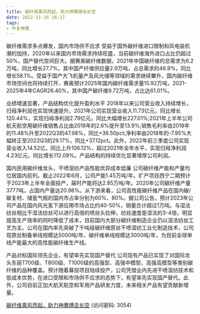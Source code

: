 ```yaml
---
title: 碳纤维乘风而起，助力神鹰搏击长空
date: 2022-11-16 16:17
tags:
- 中复神鹰 
---
```

碳纤维需求多点爆发，国内市场供不应求
受益于国外碳纤维进口限制和风电装机潮的加持，2020年以来国内市场需求持续旺盛，当前碳纤维海外进口占比仍超过50%，国产替代空间巨大。据赛奥碳纤维数据，2021年中国碳纤维的总需求为6.2万吨，同比增长27.7%，其中国产纤维供应量2.9万吨，占总需求的46.9%，同比增长58.1%。受益于国产大飞机量产及风光储等领域的需求继续攀升，国内碳纤维市场空间也将持续打开，赛奥预计2025年国内碳纤维需求量15.92万吨，2021-2025年4年CAGR26.40%，其中国产碳纤维9.72万吨，占比达61.01%。

业绩增速显著，产品结构优化提升盈利水平
2018年以来公司营业收入持续增长，归母净利润也实现快速提升。2021年公司实现营业收入11.73亿元，同比增长120.44%，实现归母净利润2.79亿元，同比大幅增长227.01%;2021年上半年公司航天航空用碳纤维销售占比由2018年的2.6%提升至13.9%;销售毛利率由2018年的11.48%升至2022Q3的47.98%，同比+36.50pct;净利率由2018年的-7.95%大幅转正至2022Q3的29.17%，同比+37.12pct。此外，2022年前三季度公司实现营业收入14.52亿，同比上升106.12%，超过2021年全年水平，实现归母净利润4.23亿元，同比增长112.09%。产品结构的持续优化显著增厚公司利润。
<!-- more -->
国内民用碳纤维龙头，干喷湿纺产品性能优异成本低廉
公司碳纤维产能和产量均位居国内前列。截止2022年6月，公司产能1.45万吨/年，扩产项目西宁二期预计于2023年上半年全面投产，届时产能将达2.85万吨/年。2020年公司碳纤维产量3777吨，占国内产量达20.98%。从下游来看，公司高性能碳纤维产品在国内碳/碳复材、储氢气瓶的国内市占率分别为60%、80%。据公司公告，预计2023年公司产品在国内风光氢下游应用市场占比约40-50%，销量合计超过1万吨。与湿法纺丝相比干湿法纺丝可以进行高倍的喷丝头拉伸，纺丝速度是湿法的3-4倍，明显提高生产效率的同时降低了成本，目前国内大部分碳纤维制造企业仍以湿法纺丝工艺为主。公司在国内率先突破了千吨级碳纤维原丝干喷湿纺工业化制造技术，公司现原丝制备单线规模达5000吨/年、碳纤维单线规模达3000吨/年，为目前全球单线产能最大的高性能碳纤维生产线。

产品对标国际领先企业，有望率先实现国产替代
公司现有产品已实现了对国际龙头东丽T700级、T800级、T1000级的高强型、高强中模型、高强高模型等类别碳纤维的品种覆盖。预计随着募投项目陆续投产，公司凭借业内先进干喷湿纺技术和低成本优势，在进口受限和市场供不应求的态势下，有望率先实现国产替代。此外，公司目前正加大航天航空和军用产品研发力度，未来相关产品有望贡献新增量。

[碳纤维乘风而起，助力神鹰搏击长空](https://url12.ctfile.com/f/3948612-724537699-df83e0?p=3054)
(访问密码: 3054)

